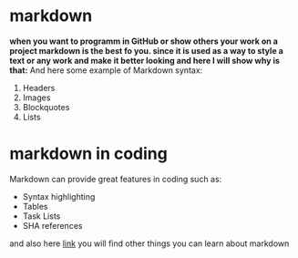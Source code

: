 
# markdown 
**when you want to programm in GitHub or show others your work on a project markdown is the best fo you. since it is used as a way to style a text or any work and make it better looking and here I will show why is that:**
And here some example of Markdown syntax:
  1. Headers
  2. Images
  3. Blockquotes
  4. Lists
  
# markdown in coding 

Markdown can provide great features in coding such as:

* Syntax highlighting
* Tables
* Task Lists
* SHA references

and also here [link](https://pages.github.com/) you will find other things you can learn about markdown
